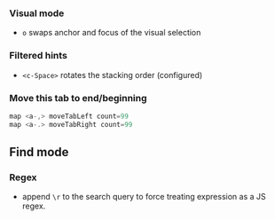 ### Visual mode
- `o` swaps anchor and focus of the visual selection
### Filtered hints
- `<c-Space>` rotates the stacking order (configured)
### Move this tab to end/beginning
``` js
map <a-,> moveTabLeft count=99
map <a-.> moveTabRight count=99
```
## Find mode
### Regex
- append `\r` to the search query to force treating expression as a JS regex.
